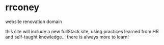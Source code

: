 # rrconey
website renovation domain

this site will include a new fullStack site, using practices learned from HR and self-taught knowledge... there is always more to learn!
